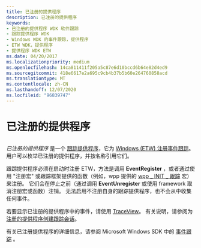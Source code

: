 ```yaml
---
title: 已注册的提供程序
description: 已注册的提供程序
keywords:
- 已注册的提供程序 WDK 软件跟踪
- 跟踪提供程序 WDK
- Windows WDK 的事件跟踪，提供程序
- ETW WDK，提供程序
- 提供程序 WDK ETW
ms.date: 04/20/2017
ms.localizationpriority: medium
ms.openlocfilehash: 14ca811411f205a5c87e6d10bccd6b64e82d4ed9
ms.sourcegitcommit: 418e6617e2a695c9cb4b37b5b60e264760858acd
ms.translationtype: MT
ms.contentlocale: zh-CN
ms.lasthandoff: 12/07/2020
ms.locfileid: "96839747"
---
```

# <a name="registered-provider"></a>已注册的提供程序

## <span id="ddk_registered_provider_tools"></span><span id="DDK_REGISTERED_PROVIDER_TOOLS"></span>

*已注册的提供程序* 是一个 [跟踪提供程序](trace-provider.md)，它为 [Windows (ETW) 注册事件跟踪](event-tracing-for-windows--etw-.md)。 用户可以枚举已注册的提供程序，并按名称引用它们。

跟踪提供程序必须在启动时注册 ETW，方法是调用 **EventRegister** ，或者通过使用 "注册宏" 或跟踪框架提供的函数（例如，wpp 提供的 [wpp \_ INIT \_ 跟踪](/previous-versions/windows/hardware/previsioning-framework/ff556191(v=vs.85)) 宏）来注册。 它们会在停止之前（通过调用 **EventUnregister** 或使用 framework 取消注册宏或函数）注销。 无法启用不注册自身的跟踪提供程序，也不会从中收集任何事件。

若要显示已注册的提供程序中的事件，请使用 [TraceView](traceview.md)。 有关说明，请参阅为 [注册的提供程序创建跟踪会话](creating-a-trace-session-for-a-registered-provider.md)。

有关已注册提供程序的详细信息，请参阅 Microsoft Windows SDK 中的 [事件跟踪](/windows/desktop/ETW/event-tracing-portal) 。
